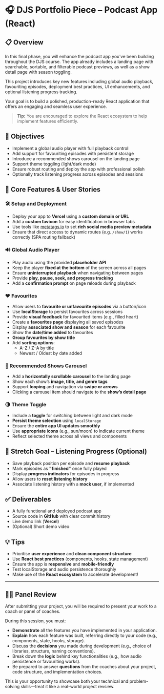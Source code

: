 # 🎧 DJS Portfolio Piece – Podcast App (React)

## 📋 Overview

In this final phase, you will enhance the podcast app you've been building throughout the DJS course. The app already includes a landing page with searchable, sortable, and filterable podcast previews, as well as a show detail page with season toggling.

This project introduces key new features including global audio playback, favouriting episodes, deployment best practices, UI enhancements, and optional listening progress tracking.

Your goal is to build a polished, production-ready React application that offers an engaging and seamless user experience.

> **Tip:** You are encouraged to explore the React ecosystem to help implement features efficiently.

## 🎯 Objectives

- Implement a global audio player with full playback control
- Add support for favouriting episodes with persistent storage
- Introduce a recommended shows carousel on the landing page
- Support theme toggling (light/dark mode)
- Ensure robust routing and deploy the app with professional polish
- Optionally track listening progress across episodes and sessions

## 🚀 Core Features & User Stories

### 🛠️ Setup and Deployment

- Deploy your app to **Vercel** using a **custom domain or URL**
- Add a **custom favicon** for easy identification in browser tabs
- Use tools like [metatags.io](https://metatags.io) to set **rich social media preview metadata**
- Ensure that direct access to dynamic routes (e.g. `/show/1`) works correctly (SPA routing fallback)

### 🔊 Global Audio Player

- Play audio using the provided **placeholder API**
- Keep the player **fixed at the bottom** of the screen across all pages
- Ensure **uninterrupted playback** when navigating between pages
- Provide **play, pause, seek, and progress tracking**
- Add a **confirmation prompt** on page reloads during playback

### ❤️ Favourites

- Allow users to **favourite or unfavourite episodes** via a button/icon
- Use **localStorage** to persist favourites across sessions
- Provide **visual feedback** for favourited items (e.g., filled heart)
- Create a **favourites page** displaying all saved episodes
- Display **associated show and season** for each favourite
- Show the **date/time added** to favourites
- **Group favourites by show title**
- Add **sorting options**:
  - A–Z / Z–A by title
  - Newest / Oldest by date added

### 🎠 Recommended Shows Carousel


- Add a **horizontally scrollable carousel** to the landing page
- Show each show’s **image, title, and genre tags**
- Support **looping** and navigation via **swipe or arrows**
- Clicking a carousel item should navigate to the **show’s detail page**

### 🌗 Theme Toggle


- Include a **toggle** for switching between light and dark mode
- **Persist theme selection** using `localStorage`
- Ensure the **entire app UI updates smoothly**
- Use **appropriate icons** (e.g., sun/moon) to indicate current theme
- Reflect selected theme across all views and components

## 🌟 Stretch Goal – Listening Progress (Optional)

- Save playback position per episode and **resume playback**
- Mark episodes as **"finished"** once fully played
- Display **progress indicators** for episodes in progress
- Allow users to **reset listening history**
- Associate listening history with a **mock user**, if implemented

## ✅ Deliverables

- A fully functional and deployed podcast app
- Source code in **GitHub** with clear commit history
- Live demo link (**Vercel**)
- (Optional) Short demo video

## 💡 Tips

- Prioritise **user experience** and **clean component structure**
- Use **React best practices** (components, hooks, state management)
- Ensure the app is **responsive** and **mobile-friendly**
- Test localStorage and audio persistence thoroughly
- Make use of the **React ecosystem** to accelerate development!

---

## 🧑‍⚖️ Panel Review

After submitting your project, you will be required to present your work to a coach or panel of coaches.

During this session, you must:

- **Demonstrate** all the features you have implemented in your application.
- **Explain** how each feature was built, referring directly to your code (e.g., components, state, hooks, storage).
- Discuss the **decisions** you made during development (e.g., choice of libraries, structure, naming conventions).
- Break down the **logic** behind key functionalities (e.g., how audio persistence or favouriting works).
- Be prepared to answer **questions** from the coaches about your project, code structure, and implementation choices.

This is your opportunity to showcase both your technical and problem-solving skills—treat it like a real-world project revsiew.
